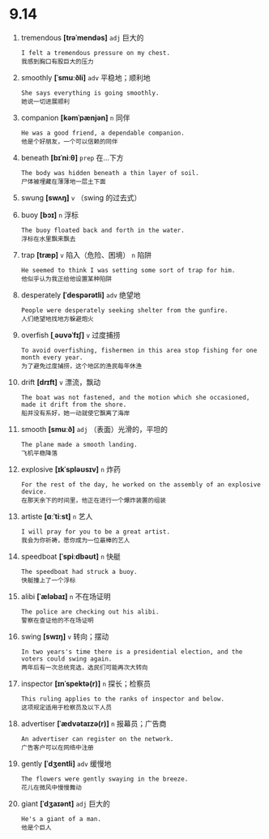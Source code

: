 # 9.14









1. tremendous **[trəˈmendəs]** `adj` 巨大的
    ```
    I felt a tremendous pressure on my chest.
    我感到胸口有股巨大的压力
    ```

2. smoothly **[ˈsmuːðli]** `adv` 平稳地；顺利地
    ```
    She says everything is going smoothly.
    她说一切进展顺利
    ```

3. companion **[kəmˈpænjən]** `n` 同伴
    ```
    He was a good friend, a dependable companion.
    他是个好朋友，一个可以信赖的同伴
    ```

4. beneath **[bɪˈniːθ]** `prep` 在...下方
    ```
    The body was hidden beneath a thin layer of soil.
    尸体被埋藏在薄薄地一层土下面
    ```

5. swung **[swʌŋ]** `v` （swing 的过去式）

6. buoy **[bɔɪ]** `n` 浮标
    ```
    The buoy floated back and forth in the water.
    浮标在水里飘来飘去
    ```

7. trap **[træp]** `v` 陷入（危险、困境） `n` 陷阱
    ```
    He seemed to think I was setting some sort of trap for him.
    他似乎认为我正给他设置某种陷阱
    ```

8. desperately **[ˈdespərətli]** `adv` 绝望地
    ```
    People were desperately seeking shelter from the gunfire.
    人们绝望地找地方躲避炮火
    ```

9. overfish **[ˌəʊvəˈfɪʃ]** `v` 过度捕捞
    ```
    To avoid overfishing, fishermen in this area stop fishing for one month every year.
    为了避免过度捕捞，这个地区的渔民每年休渔
    ```

10. drift **[drɪft]** `v` 漂流，飘动
    ```
    The boat was not fastened, and the motion which she occasioned, made it drift from the shore.
    船并没有系好，她一动就使它飘离了海岸
    ```

11. smooth **[smuːð]** `adj` （表面）光滑的，平坦的
    ```
    The plane made a smooth landing.
    飞机平稳降落
    ```

12. explosive **[ɪkˈspləʊsɪv]** `n` 炸药
    ```
    For the rest of the day, he worked on the assembly of an explosive device.
    在那天余下的时间里，他正在进行一个爆炸装置的组装
    ```

13. artiste **[ɑːˈtiːst]** `n` 艺人
    ```
    I will pray for you to be a great artist.
    我会为你祈祷，愿你成为一位最棒的艺人
    ```

14. speedboat **[ˈspiːdbəʊt]** `n` 快艇
    ```
    The speedboat had struck a buoy.
    快艇撞上了一个浮标
    ```

15. alibi **[ˈæləbaɪ]** `n` 不在场证明
    ```
    The police are checking out his alibi.
    警察在查证他的不在场证明
    ```

16. swing **[swɪŋ]** `v` 转向；摆动
    ```
    In two years's time there is a presidential election, and the voters could swing again.
    两年后有一次总统竞选，选民们可能再次大转向
    ```

17. inspector **[ɪnˈspektə(r)]** `n` 探长；检察员
    ```
    This ruling applies to the ranks of inspector and below.
    这项规定适用于检察员及以下人员
    ```

18. advertiser **[ˈædvətaɪzə(r)]** `n` 报幕员；广告商
    ```
    An advertiser can register on the network.
    广告客户可以在网络中注册
    ```

19. gently **[ˈdʒentli]** `adv` 缓慢地
    ```
    The flowers were gently swaying in the breeze.
    花儿在微风中慢慢舞动
    ```

20. giant **[ˈdʒaɪənt]** `adj` 巨大的
    ```
    He's a giant of a man.
    他是个巨人
    ```
